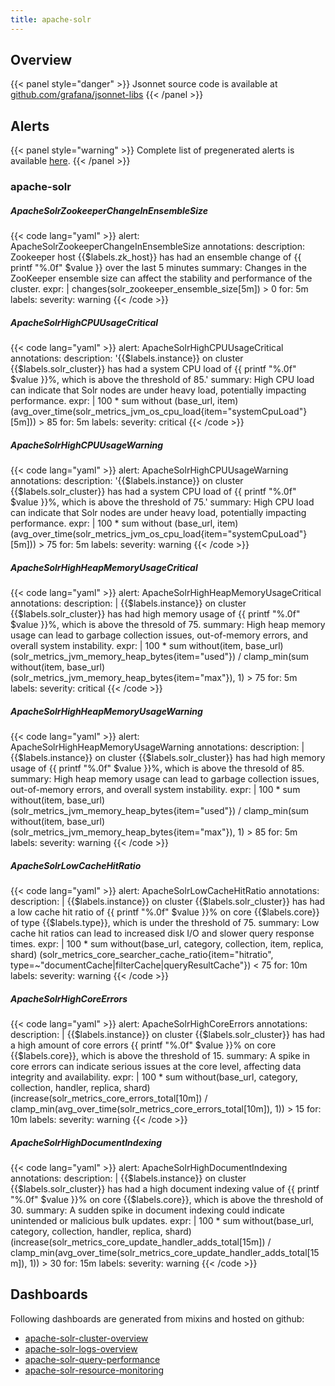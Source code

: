 ```yaml
---
title: apache-solr
---
```


## Overview



{{< panel style="danger" >}}
Jsonnet source code is available at [github.com/grafana/jsonnet-libs](https://github.com/grafana/jsonnet-libs/tree/master/apache-solr-mixin)
{{< /panel >}}

## Alerts

{{< panel style="warning" >}}
Complete list of pregenerated alerts is available [here](https://github.com/monitoring-mixins/website/blob/master/assets/apache-solr/alerts.yaml).
{{< /panel >}}

### apache-solr

##### ApacheSolrZookeeperChangeInEnsembleSize

{{< code lang="yaml" >}}
alert: ApacheSolrZookeeperChangeInEnsembleSize
annotations:
  description: Zookeeper host {{$labels.zk_host}} has had an ensemble change of {{
    printf "%.0f" $value }} over the last 5 minutes
  summary: Changes in the ZooKeeper ensemble size can affect the stability and performance
    of the cluster.
expr: |
  changes(solr_zookeeper_ensemble_size[5m]) > 0
for: 5m
labels:
  severity: warning
{{< /code >}}
 
##### ApacheSolrHighCPUUsageCritical

{{< code lang="yaml" >}}
alert: ApacheSolrHighCPUUsageCritical
annotations:
  description: '{{$labels.instance}} on cluster {{$labels.solr_cluster}} has had a
    system CPU load of {{ printf "%.0f" $value }}%, which is above the threshold of
    85.'
  summary: High CPU load can indicate that Solr nodes are under heavy load, potentially
    impacting performance.
expr: |
  100 * sum without (base_url, item) (avg_over_time(solr_metrics_jvm_os_cpu_load{item="systemCpuLoad"}[5m])) > 85
for: 5m
labels:
  severity: critical
{{< /code >}}
 
##### ApacheSolrHighCPUUsageWarning

{{< code lang="yaml" >}}
alert: ApacheSolrHighCPUUsageWarning
annotations:
  description: '{{$labels.instance}} on cluster {{$labels.solr_cluster}} has had a
    system CPU load of {{ printf "%.0f" $value }}%, which is above the threshold of
    75.'
  summary: High CPU load can indicate that Solr nodes are under heavy load, potentially
    impacting performance.
expr: |
  100 * sum without (base_url, item) (avg_over_time(solr_metrics_jvm_os_cpu_load{item="systemCpuLoad"}[5m])) > 75
for: 5m
labels:
  severity: warning
{{< /code >}}
 
##### ApacheSolrHighHeapMemoryUsageCritical

{{< code lang="yaml" >}}
alert: ApacheSolrHighHeapMemoryUsageCritical
annotations:
  description: |
    {{$labels.instance}} on cluster {{$labels.solr_cluster}} has had high memory usage of {{ printf "%.0f" $value }}%, which is above the thresold of 75.
  summary: High heap memory usage can lead to garbage collection issues, out-of-memory
    errors, and overall system instability.
expr: |
  100 * sum without(item, base_url)(solr_metrics_jvm_memory_heap_bytes{item="used"}) / clamp_min(sum without(item, base_url)(solr_metrics_jvm_memory_heap_bytes{item="max"}), 1) > 75
for: 5m
labels:
  severity: critical
{{< /code >}}
 
##### ApacheSolrHighHeapMemoryUsageWarning

{{< code lang="yaml" >}}
alert: ApacheSolrHighHeapMemoryUsageWarning
annotations:
  description: |
    {{$labels.instance}} on cluster {{$labels.solr_cluster}} has had high memory usage of {{ printf "%.0f" $value }}%, which is above the thresold of 85.
  summary: High heap memory usage can lead to garbage collection issues, out-of-memory
    errors, and overall system instability.
expr: |
  100 * sum without(item, base_url)(solr_metrics_jvm_memory_heap_bytes{item="used"}) / clamp_min(sum without(item, base_url)(solr_metrics_jvm_memory_heap_bytes{item="max"}), 1) > 85
for: 5m
labels:
  severity: warning
{{< /code >}}
 
##### ApacheSolrLowCacheHitRatio

{{< code lang="yaml" >}}
alert: ApacheSolrLowCacheHitRatio
annotations:
  description: |
    {{$labels.instance}} on cluster {{$labels.solr_cluster}} has had a low cache hit ratio of {{ printf "%.0f" $value }}% on core {{$labels.core}} of type {{$labels.type}}, which is under the threshold of 75.
  summary: Low cache hit ratios can lead to increased disk I/O and slower query response
    times.
expr: |
  100 * sum without(base_url, category, collection, item, replica, shard) (solr_metrics_core_searcher_cache_ratio{item="hitratio", type=~"documentCache|filterCache|queryResultCache"}) < 75
for: 10m
labels:
  severity: warning
{{< /code >}}
 
##### ApacheSolrHighCoreErrors

{{< code lang="yaml" >}}
alert: ApacheSolrHighCoreErrors
annotations:
  description: |
    {{$labels.instance}} on cluster {{$labels.solr_cluster}} has had a high amount of core errors {{ printf "%.0f" $value }}% on core {{$labels.core}}, which is above the threshold of 15.
  summary: A spike in core errors can indicate serious issues at the core level, affecting
    data integrity and availability.
expr: |
  100 * sum without(base_url, category, collection, handler, replica, shard) (increase(solr_metrics_core_errors_total[10m]) / clamp_min(avg_over_time(solr_metrics_core_errors_total[10m]), 1)) > 15
for: 10m
labels:
  severity: warning
{{< /code >}}
 
##### ApacheSolrHighDocumentIndexing

{{< code lang="yaml" >}}
alert: ApacheSolrHighDocumentIndexing
annotations:
  description: |
    {{$labels.instance}} on cluster {{$labels.solr_cluster}} has had a high document indexing value of {{ printf "%.0f" $value }}% on core {{$labels.core}}, which is above the threshold of 30.
  summary: A sudden spike in document indexing could indicate unintended or malicious
    bulk updates.
expr: |
  100 * sum without(base_url, category, collection, handler, replica, shard) (increase(solr_metrics_core_update_handler_adds_total[15m]) / clamp_min(avg_over_time(solr_metrics_core_update_handler_adds_total[15m]), 1)) > 30
for: 15m
labels:
  severity: warning
{{< /code >}}
 
## Dashboards
Following dashboards are generated from mixins and hosted on github:


- [apache-solr-cluster-overview](https://github.com/monitoring-mixins/website/blob/master/assets/apache-solr/dashboards/apache-solr-cluster-overview.json)
- [apache-solr-logs-overview](https://github.com/monitoring-mixins/website/blob/master/assets/apache-solr/dashboards/apache-solr-logs-overview.json)
- [apache-solr-query-performance](https://github.com/monitoring-mixins/website/blob/master/assets/apache-solr/dashboards/apache-solr-query-performance.json)
- [apache-solr-resource-monitoring](https://github.com/monitoring-mixins/website/blob/master/assets/apache-solr/dashboards/apache-solr-resource-monitoring.json)
